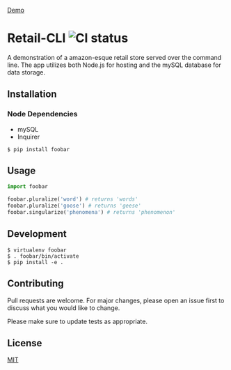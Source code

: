 [Demo](https://youtu.be/ql8hTNxyg44)

# Retail-CLI ![CI status](https://img.shields.io/badge/build-passing-brightgreen.svg)

A demonstration of a amazon-esque retail store served over the command line. The app utilizes both Node.js for hosting and the mySQL database for data storage.

## Installation

### Node Dependencies
* mySQL
* Inquirer

`$ pip install foobar`

## Usage

```python
import foobar

foobar.pluralize('word') # returns 'words'
foobar.pluralize('goose') # returns 'geese'
foobar.singularize('phenomena') # returns 'phenomenon'
```

## Development
```
$ virtualenv foobar
$ . foobar/bin/activate
$ pip install -e .
```

## Contributing
Pull requests are welcome. For major changes, please open an issue first to discuss what you would like to change.

Please make sure to update tests as appropriate.

## License
[MIT](https://choosealicense.com/licenses/mit/)
